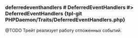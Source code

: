 ### deferredeventhandlers # DeferredEventHandlers #> DeferredEventHandlers {tpl-git PHPDaemon/Traits/DeferredEventHandlers.php}

@TODO Трейт реализует работу отложенных событий.